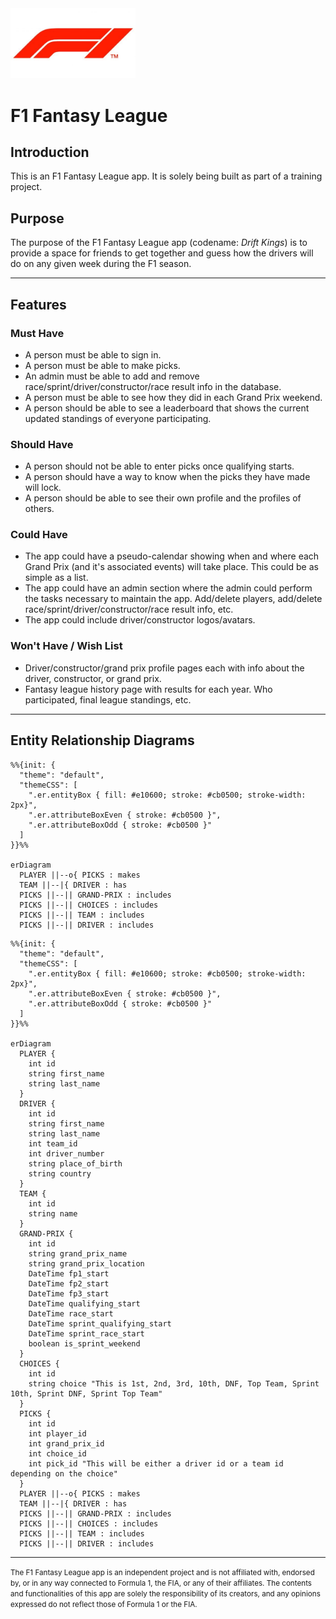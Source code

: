 <img src="images/f1-logo-500x281.jpg" width=200 />

# F1 Fantasy League

## Introduction

This is an F1 Fantasy League app. It is solely being built as part of a training project.

## Purpose

The purpose of the F1 Fantasy League app (codename: _Drift Kings_) is to provide a space for friends to get together and guess how the drivers will do on any given week during the F1 season.

<hr style="height: 1px" />

## Features

### Must Have

- A person must be able to sign in.
- A person must be able to make picks.
- An admin must be able to add and remove race/sprint/driver/constructor/race result info in the database.
- A person must be able to see how they did in each Grand Prix weekend.
- A person should be able to see a leaderboard that shows the current updated standings of everyone participating.

### Should Have

- A person should not be able to enter picks once qualifying starts.
- A person should have a way to know when the picks they have made will lock.
- A person should be able to see their own profile and the profiles of others.

### Could Have

- The app could have a pseudo-calendar showing when and where each Grand Prix (and it's associated events) will take place. This could be as simple as a list.
- The app could have an admin section where the admin could perform the tasks necessary to maintain the app. Add/delete players, add/delete race/sprint/driver/constructor/race result info, etc.
- The app could include driver/constructor logos/avatars.

### Won't Have / Wish List

- Driver/constructor/grand prix profile pages each with info about the driver, constructor, or grand prix.
- Fantasy league history page with results for each year. Who participated, final league standings, etc.

<hr style="height: 1px" />

## Entity Relationship Diagrams

```mermaid
%%{init: {
  "theme": "default",
  "themeCSS": [
    ".er.entityBox { fill: #e10600; stroke: #cb0500; stroke-width: 2px}",
    ".er.attributeBoxEven { stroke: #cb0500 }",
    ".er.attributeBoxOdd { stroke: #cb0500 }"
  ]
}}%%

erDiagram
  PLAYER ||--o{ PICKS : makes
  TEAM ||--|{ DRIVER : has
  PICKS ||--|| GRAND-PRIX : includes
  PICKS ||--|| CHOICES : includes
  PICKS ||--|| TEAM : includes
  PICKS ||--|| DRIVER : includes
```

```mermaid
%%{init: {
  "theme": "default",
  "themeCSS": [
    ".er.entityBox { fill: #e10600; stroke: #cb0500; stroke-width: 2px}",
    ".er.attributeBoxEven { stroke: #cb0500 }",
    ".er.attributeBoxOdd { stroke: #cb0500 }"
  ]
}}%%

erDiagram
  PLAYER {
    int id
    string first_name
    string last_name
  }
  DRIVER {
    int id
    string first_name
    string last_name
    int team_id
    int driver_number
    string place_of_birth
    string country
  }
  TEAM {
    int id
    string name
  }
  GRAND-PRIX {
    int id
    string grand_prix_name
    string grand_prix_location
    DateTime fp1_start
    DateTime fp2_start
    DateTime fp3_start
    DateTime qualifying_start
    DateTime race_start
    DateTime sprint_qualifying_start
    DateTime sprint_race_start
    boolean is_sprint_weekend
  }
  CHOICES {
    int id
    string choice "This is 1st, 2nd, 3rd, 10th, DNF, Top Team, Sprint 10th, Sprint DNF, Sprint Top Team"
  }
  PICKS {
    int id
    int player_id
    int grand_prix_id
    int choice_id
    int pick_id "This will be either a driver id or a team id depending on the choice"
  }
  PLAYER ||--o{ PICKS : makes
  TEAM ||--|{ DRIVER : has
  PICKS ||--|| GRAND-PRIX : includes
  PICKS ||--|| CHOICES : includes
  PICKS ||--|| TEAM : includes
  PICKS ||--|| DRIVER : includes
```

<hr style="height: 1px" />

<small>The F1 Fantasy League app is an independent project and is not affiliated with, endorsed by, or in any way connected to Formula 1, the FIA, or any of their affiliates. The contents and functionalities of this app are solely the responsibility of its creators, and any opinions expressed do not reflect those of Formula 1 or the FIA.</small>
